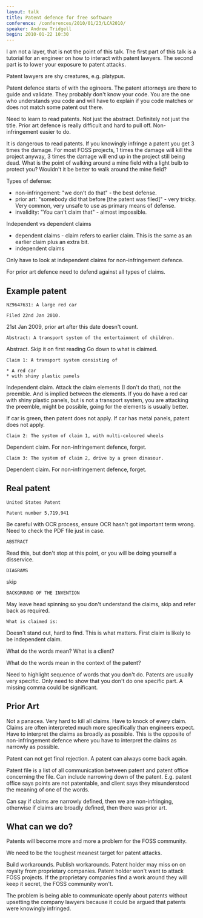 ```yaml
---
layout: talk
title: Patent defence for free software
conference: /conferences/2010/01/23/LCA2010/
speaker: Andrew Tridgell
begin: 2010-01-22 10:30
---
```

I am not a layer, that is not the point of this talk. The first part of this
talk is a tutorial for an engineer on how to interact with patent lawyers. The
second part is to lower your exposure to patent attacks.

Patent lawyers are shy creatures, e.g. platypus.

Patent defence starts of with the egineers. The patent attorneys are there to
guide and validate. They probably don't know your code. You are the one who
understands you code and will have to explain if you code matches or does not
match some patent out there.

Need to learn to read patents. Not just the abstract. Definitely not just the title. Prior art defence is
really difficult and hard to pull off. Non-infringement easier to do.

It is dangerous to read patents. If you knowingly infringe a patent you get 3
times the damage. For most FOSS projects, 1 times the damage will kill the
project anyway, 3 times the damage will end up in the project still being dead.
What is the point of walking around a mine field with a light bulb to protect
you? Wouldn't it be better to walk around the mine field?

Types of defense:

* non-infringement: "we don't do that" - the best defense.
* prior art: "somebody did that before [the patent was filed]" - very tricky. Very common, very unsafe to use as primary means of defense.
* invalidity: "You can't claim that" - almost impossible.

Independent vs dependent claims

* dependent claims - claim refers to earlier claim. This is the same as an earlier claim plus an extra bit.
* independent claims

Only have to look at independent claims for non-infringement defence.

For prior art defence need to defend against all types of claims.

## Example patent

    NZ9647631: A large red car

    Filed 22nd Jan 2010.

21st Jan 2009, prior art after this date doesn't count.

    Abstract: A transport system of the entertainment of children.

Abstract. Skip it on first reading Go down to what is claimed.

    Claim 1: A transport system consisting of

    * A red car
    * with shiny plastic panels

Independent claim. Attack the claim elements (I don't do that), not the
preemble. And is implied between the elements. If you do have a red car
with shiny plastic panels, but is not a transport system, you are attacking
the preemble, might be possible, going for the elements is usually better.

If car is green, then patent does not apply. If car has metal panels,
patent does not apply.

    Claim 2: The system of claim 1, with multi-coloured wheels

Dependent claim. For non-infringement defence, forget.

    Claim 3: The system of claim 2, drive by a green dinasour.

Dependent claim. For non-infringement defence, forget.

## Real patent

    United States Patent

    Patent number 5,719,941

Be careful with OCR process, ensure OCR hasn't got important term wrong. Need
to check the PDF file just in case.

    ABSTRACT

Read this, but don't stop at this point, or you will be doing yourself a disservice.

    DIAGRAMS

skip

    BACKGROUND OF THE INVENTION

May leave head spinning so you don't understand the claims, skip and refer back as required.

    What is claimed is:

Doesn't stand out, hard to find. This is what matters. First claim is likely to be
independent claim.

What do the words mean? What is a client?

What do the words mean in the context of the patent?

Need to highlight sequence of words that you don't do. Patents are usually very
specific.  Only need to show that you don't do one specific part. A missing
comma could be significant.

## Prior Art

Not a panacea. Very hard to kill all claims. Have to knock of every claim.
Claims are often interpreted much more specifically than engineers expect. Have
to interpret the claims as broadly as possible. This is the opposite of
non-infringement defence where you have to interpret the claims as narrowly as
possible.

Patent can not get final rejection. A patent can always come back again.

Patent file is a list of all communication between patent and patent office
concerning the file. Can include narrowing down of the patent. E.g. patent
office says points are not patentable, and client says they misunderstood
the meaning of one of the words.

Can say if claims are narrowly defined, then we are non-infringing, otherwise
if claims are broadly defined, then there was prior art.

## What can we do?

Patents will become more and more a problem for the FOSS community.

We need to be the toughest meanest target for patent attacks.

Build workarounds. Publish workarounds. Patent holder may miss on on royalty
from proprietary companies. Patent holder won't want to attack FOSS
projects. If the proprietary companies find a work around they will
keep it secret, the FOSS community won't.

The problem is being able to communicate openly about patents without
upsetting the company lawyers because it could be argued that patents
were knowingly infringed.
